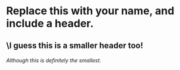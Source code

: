 # Replace this with your name, and include a header.
## \I guess this is a smaller header too!
###### Although this is definitely the smallest.
